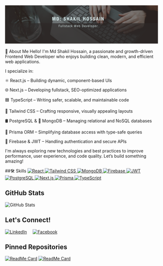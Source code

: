 ![Banner](./banner.png)

🚀 About Me
Hello! I'm Md Shakil Hossain, a passionate and growth-driven Frontend Web Developer who enjoys building clean, modern, and efficient web applications.

I specialize in:

⚛️ React.js – Building dynamic, component-based UIs

🌐 Next.js – Developing fullstack, SEO-optimized applications

🟦 TypeScript – Writing safer, scalable, and maintainable code

💨 Tailwind CSS – Crafting responsive, visually appealing layouts

🛢️ PostgreSQL & 🍃 MongoDB – Managing relational and NoSQL databases

🔄 Prisma ORM – Simplifying database access with type-safe queries

🔐 Firebase & JWT – Handling authentication and secure APIs

I'm always exploring new technologies and best practices to improve performance, user experience, and code quality. Let’s build something amazing!

##🛠️ Skills
<a href="https://reactjs.org/" target="_blank"> <img src="https://img.shields.io/badge/React-61DAFB?logo=react&logoColor=white&style=for-the-badge" alt="React" title="React" /> </a> <a href="https://tailwindcss.com/" target="_blank"> <img src="https://img.shields.io/badge/Tailwind_CSS-38B2AC?logo=tailwind-css&logoColor=white&style=for-the-badge" alt="Tailwind CSS" title="Tailwind CSS" /> </a> <a href="https://www.mongodb.com/" target="_blank"> <img src="https://img.shields.io/badge/MongoDB-47A248?logo=mongodb&logoColor=white&style=for-the-badge" alt="MongoDB" title="MongoDB" /> </a> <a href="https://firebase.google.com/" target="_blank"> <img src="https://img.shields.io/badge/Firebase-FFCA28?logo=firebase&logoColor=white&style=for-the-badge" alt="Firebase" title="Firebase" /> </a> <a href="https://jwt.io/" target="_blank"> <img src="https://img.shields.io/badge/JWT-000000?logo=json-web-tokens&logoColor=white&style=for-the-badge" alt="JWT" title="JWT" /> </a> <a href="https://www.postgresql.org/" target="_blank"> <img src="https://img.shields.io/badge/PostgreSQL-4169E1?logo=postgresql&logoColor=white&style=for-the-badge" alt="PostgreSQL" title="PostgreSQL" /> </a> <a href="https://nextjs.org/" target="_blank"> <img src="https://img.shields.io/badge/Next.js-000000?logo=next.js&logoColor=white&style=for-the-badge" alt="Next.js" title="Next.js" /> </a> <a href="https://www.prisma.io/" target="_blank"> <img src="https://img.shields.io/badge/Prisma-2D3748?logo=prisma&logoColor=white&style=for-the-badge" alt="Prisma" title="Prisma" /> </a> <a href="https://www.typescriptlang.org/" target="_blank"> <img src="https://img.shields.io/badge/TypeScript-3178C6?logo=typescript&logoColor=white&style=for-the-badge" alt="TypeScript" title="TypeScript" /> </a>

## GitHub Stats
![GitHub Stats](https://github-readme-stats.vercel.app/api?username=Shakil4432&show_icons=true&hide_border=true&theme=dark)


## Let's Connect!

[![LinkedIn](https://img.icons8.com/color/48/000000/linkedin.png)](https://www.linkedin.com/shakil-hossain-44157823b)
&nbsp;&nbsp;&nbsp;
[![Facebook](https://img.icons8.com/color/48/000000/facebook.png)](https://www.facebook.com/profile.php?id=61555055485426)

## Pinned Repositories
[![ReadMe Card](https://github-readme-stats.vercel.app/api/pin/?username=Shakil4432&repo=UnityServe&theme=dark)](https://github.com/Shakil4432/UnityServe)
[![ReadMe Card](https://github-readme-stats.vercel.app/api/pin/?username=Shakil4432&repo=Medi_Shop&theme=dark)](https://github.com/Shakil4432/Medi_Shop)

